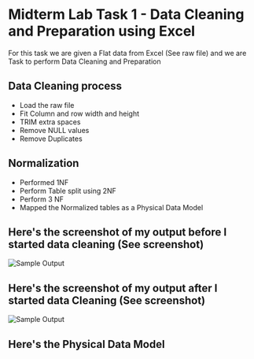 
# Midterm Lab Task 1 - Data Cleaning and Preparation using Excel
For this task we are given a Flat data from Excel (See raw file) and we are Task to perform Data Cleaning and Preparation 
## Data Cleaning process
- Load the raw file
- Fit Column and row width and height
- TRIM extra spaces
- Remove NULL values
- Remove Duplicates
## Normalization
- Performed 1NF
- Perform Table split using 2NF
- Perform 3 NF
- Mapped the Normalized tables as a Physical Data Model
## Here's the screenshot of my output before I started data cleaning (See screenshot)
![Sample Output](images/before.JPG)
## Here's the screenshot of my output after I started data Cleaning (See screenshot)
![Sample Output](images/after.JPG)
## Here's the Physical Data Model
